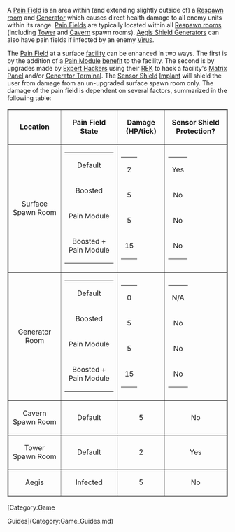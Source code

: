A [Pain Field](Pain_Field.md) is an area within (and extending slightly outside
of) a [Respawn room](../locations/Spawn_Room.md) and
[Generator](../items/Generator.md) which causes direct health damage to all
enemy units within its range. [Pain Fields](Pain_Field.md) are typically located
within all [Respawn rooms](../locations/Spawn_Room.md) (including
[Tower](../locations/Towers.md) and [Cavern](../locations/Caverns.md) spawn
rooms). [Aegis Shield Generators](../weapons/Aegis_Shield_Generator.md) can also
have pain fields if infected by an enemy [Virus](Virus.md).

The [Pain Field](Pain_Field.md) at a surface [facility](../locations/Facilities.md) can be
enhanced in two ways. The first is by the addition of a
[Pain Module](../etc/Pain_Module.md) [benefit](../etc/Module_benefit.md) to the
facility. The second is by upgrades made by
[Expert Hackers](../certifications/Expert_Hacking.md) using their
[REK](../weapons/Remote_Electronics_Kit.md) to hack a facility's
[Matrix Panel](../items/Matrix_Panel.md) and/or
[Generator Terminal](../items/Generator_Terminal.md). The
[Sensor Shield](../implants/Sensor_Shield.md) [Implant](../implants/Implants.md)
will shield the user from damage from an un-upgraded surface spawn room only.
The damage of the pain field is dependent on several factors, summarized in the
following table:

<table border="2">
<tr>
<td align="center">

<b>Location</b>

</td>
<td align="center">

<b>Pain Field State</b>

</td>
<td align="center">

<b>Damage (HP/tick)</b>

</td>
<td align="center">

<b>Sensor Shield Protection?</b>

</td>
</tr>
<tr>
<td align="center">

Surface Spawn Room

</td>
<td>
<table>
<tr>
<td align="center">

Default

</td>
</tr>
<tr>
<td align="center">

Boosted

</td>
</tr>
<tr>
<td align="center">

Pain Module

</td>
</tr>
<tr>
<td align="center">

Boosted + Pain Module

</td>
</tr>
</table>
<td align="center">
<table>
<tr>
<td align="center">

2

</td>
</tr>
<tr>
<td align="center">

5

</td>
</tr>
<tr>
<td align="center">

5

</td>
</tr>
<tr>
<td align="center">

15

</td>
</tr>
</table>
</td>
<td align="center">
<table>
<tr>
<td align="center">

Yes

</td>
</tr>
<tr>
<td align="center">

No

</td>
</tr>
<tr>
<td align="center">

No

</td>
</tr>
<tr>
<td align="center">

No

</td>
</tr>
</table>
</td>
</tr>
<tr>
<td align="center">

Generator Room

</td>
<td>
<table>
<tr>
<td align="center">

Default

</td>
</tr>
<tr>
<td align="center">

Boosted

</td>
</tr>
<tr>
<td align="center">

Pain Module

</td>
</tr>
<tr>
<td align="center">

Boosted + Pain Module

</td>
</tr>
</table>
<td align="center">
<table>
<tr>
<td align="center">

0

</td>
</tr>
<tr>
<td align="center">

5

</td>
</tr>
<tr>
<td align="center">

5

</td>
</tr>
<tr>
<td align="center">

15

</td>
</tr>
</table>
</td>
<td align="center">
<table>
<tr>
<td align="center">

N/A

</td>
</tr>
<tr>
<td align="center">

No

</td>
</tr>
<tr>
<td align="center">

No

</td>
</tr>
<tr>
<td align="center">

No

</td>
</tr>
</table>
</td>
</tr>
<tr>
<td align="center">

Cavern Spawn Room

</td>
<td align="center">

Default

</td>
<td align="center">

5

</td>
<td align="center">

No

</td>
</tr>
<tr>
<td align="center">

Tower Spawn Room

</td>
<td align="center">

Default

</td>
<td align="center">

2

</td>
<td align="center">

Yes

</td>
</tr>
<tr>
<td align="center">

Aegis

</td>
<td align="center">

Infected

</td>
<td align="center">

5

</td>
<td align="center">

No

</td>
</tr>
</table>

<!--[Category:Terminology](Category:Terminology.md)--> [Category:Game

Guides](Category:Game_Guides.md)
